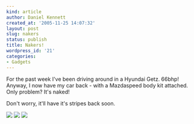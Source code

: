 ```yaml
---
kind: article
author: Daniel Kennett
created_at: '2005-11-25 14:07:32'
layout: post
slug: nakers
status: publish
title: Nakers!
wordpress_id: '21'
categories:
- Gadgets
---
```


For the past week I've been driving around in a Hyundai Getz. 66bhp! Anyway, I now have my car back - with a Mazdaspeed body kit attached. Only problem? It's naked! 

Don't worry, it'll have it's stripes back soon.

<img src="pictures/rx8/ms2.jpg"/> 

<img src="pictures/rx8/ms1.jpg"/> 

<img src="pictures/rx8/ms3.jpg"/> 